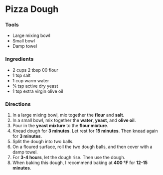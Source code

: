 # Pizza Dough
### Tools
- Large mixing bowl
- Small bowl
- Damp towel
### Ingredients
- 2 cups 2 tbsp 00 flour
- 1 tsp salt
- 1 cup warm water
- ¾ tsp active dry yeast
- 1 tsp extra virgin olive oil

### Directions
1. In a large mixing bowl, mix together the **flour** and **salt**.
2. In a small bowl, mix together the **water**, **yeast**, and **olive oil**.
3. Pour in the **yeast mixture** to the **flour mixture**.
4. Knead dough for **3 minutes**. Let rest for **15 minutes**. Then knead again for **3 minutes**.
5. Split the dough into two balls.
6. On a floured surface, roll the two dough balls, and then cover with a damp towel.
7. For **3-4 hours**, let the dough rise. Then use the dough.
8. When baking this dough, I recommend baking at **400 °F** for **12-15 minutes**.
